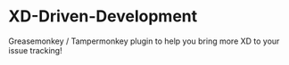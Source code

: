 # XD-Driven-Development
Greasemonkey / Tampermonkey plugin to help you bring more XD to your issue tracking!
